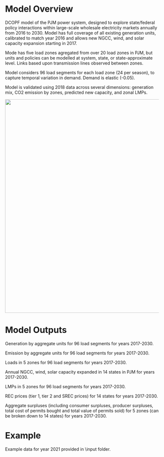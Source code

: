 # Model Overview
DCOPF model of the PJM power system, designed to explore state/federal policy interactions within large-scale wholesale electricity markets annually from 2016 to 2030. Model has full coverage of all existing generation units, calibrated to match year 2016 and allows new NGCC,  wind, and solar capacity expansion starting in 2017.

Mode has five load zones agregated from over 20 load zones in PJM, but units and policies can be modelled at system, state, or state-approximate level. Links based upon transmission lines observed  between  zones.

Model considers 96 load segments  for each load zone  (24 per season), to capture temporal variation in demand.  Demand  is elastic (-0.05).

Model is validated using 2018 data across several dimensions: generation mix, CO2 emission by zones, predicted new capacity, and zonal LMPs.

<img src="https://user-images.githubusercontent.com/56058936/87237658-11a29f80-c3c7-11ea-8256-6c68cc44e66e.png" width="700">

# Model Outputs
Generation by aggregate units for 96 load segments for years 2017-2030.

Emission by aggregate units for 96 load segments for years 2017-2030.

Loads in 5 zones for 96 load segments for years 2017-2030.

Annual NGCC, wind, solar capacity expanded in 14 states in PJM for years 2017-2030.

LMPs in 5 zones for 96 load segments for years 2017-2030.

REC prices (tier 1, tier 2 and SREC prices) for 14 states for years 2017-2030.

Aggregate surpluses (including consumer surpluses, producer surpluses, total cost of permits bought and total value of permits sold) for 5 zones (can be broken down to 14 states) for years 2017-2030.

# Example
Example data for year 2021 provided in \input folder. 

